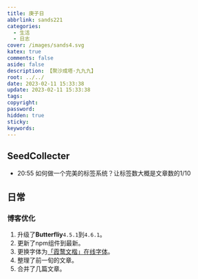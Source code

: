 ```yaml
---
title: 庚子日
abbrlink: sands221
categories:
  - 生活
  - 日志
cover: /images/sands4.svg
katex: true
comments: false
aside: false
description: 【聚沙成塔·九九九】
root: ../../
date: 2023-02-11 15:33:38
update: 2023-02-11 15:33:38
tags:
copyright:
password:
hidden: true
sticky:
keywords:
---
```


## SeedCollecter
- 20:55 如何做一个完美的标签系统？让标签数大概是文章数的1/10


## 日常
### 博客优化
1. 升级了**Butterfliy**`4.5.1`到`4.6.1`。
2. 更新了npm组件到最新。
3. 更换字体为[「霞鹜文楷」在线字体](https://github.com/chawyehsu/lxgw-wenkai-webfont)。
4. 整理了前一旬的文章。
5. 合并了几篇文章。


